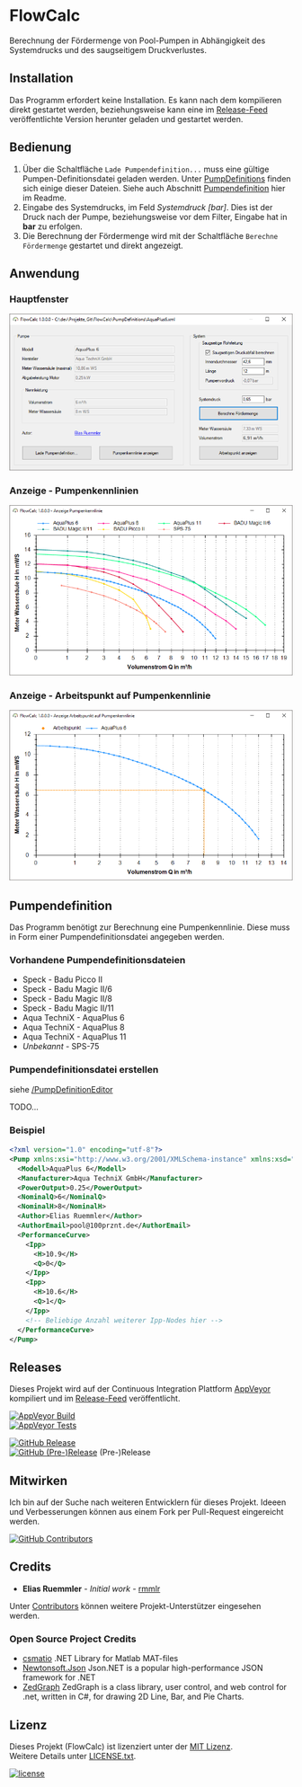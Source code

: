 # FlowCalc

Berechnung der Fördermenge von Pool-Pumpen in Abhängigkeit des Systemdrucks und des saugseitigem Druckverlustes.

## Installation
Das Programm erfordert keine Installation. Es kann nach dem kompilieren direkt gestartet werden, beziehungsweise kann eine im [Release-Feed](https://github.com/100prznt/FlowCalc/releases) veröffentlichte Version herunter geladen und gestartet werden.

## Bedienung
1. Über die Schaltfläche `Lade Pumpendefinition...` muss eine gültige Pumpen-Definitionsdatei geladen werden. Unter [PumpDefinitions](https://github.com/100prznt/FlowCalc/tree/master/PumpDefinitions) finden sich einige dieser Dateien.
Siehe auch Abschnitt [Pumpendefinition](#pumpendefinition) hier im Readme.
2. Eingabe des Systemdrucks, im Feld _Systemdruck [bar]_. Dies ist der Druck nach der Pumpe, beziehungsweise vor dem Filter, Eingabe hat in __bar__ zu erfolgen.
3. Die Berechnung der Fördermenge wird mit der Schaltfläche `Berechne Fördermenge` gestartet und direkt angezeigt.

## Anwendung
### Hauptfenster
![Hauptfenster](docs/FlowCalc_Screen.png)

### Anzeige - Pumpenkennlinien
![Anzeige - Pumpenkennlinien](docs/FlowCalc_PumpPerformanceCurve_Screen.png)

### Anzeige - Arbeitspunkt auf Pumpenkennlinie
![Anzeige - Arbeitspunkt auf Pumpenkennlinie](docs/FlowCalc_PowerPoint_Screen.png)

## Pumpendefinition
Das Programm benötigt zur Berechnung eine Pumpenkennlinie. Diese muss in Form einer Pumpendefinitionsdatei angegeben werden. 

### Vorhandene Pumpendefinitionsdateien
* Speck - Badu Picco II
* Speck - Badu Magic II/6
* Speck - Badu Magic II/8
* Speck - Badu Magic II/11
* Aqua TechniX - AquaPlus 6
* Aqua TechniX - AquaPlus 8
* Aqua TechniX - AquaPlus 11
* _Unbekannt_ - SPS-75

### Pumpendefinitionsdatei erstellen
siehe [/PumpDefinitionEditor](/PumpDefinitionEditor)

TODO...

### Beispiel
```xml
<?xml version="1.0" encoding="utf-8"?>
<Pump xmlns:xsi="http://www.w3.org/2001/XMLSchema-instance" xmlns:xsd="http://www.w3.org/2001/XMLSchema">
  <Modell>AquaPlus 6</Modell>
  <Manufacturer>Aqua TechniX GmbH</Manufacturer>
  <PowerOutput>0.25</PowerOutput>
  <NominalQ>6</NominalQ>
  <NominalH>8</NominalH>
  <Author>Elias Ruemmler</Author>
  <AuthorEmail>pool@100prznt.de</AuthorEmail>
  <PerformanceCurve>
    <Ipp>
      <H>10.9</H>
      <Q>0</Q>
    </Ipp>
    <Ipp>
      <H>10.6</H>
      <Q>1</Q>
    </Ipp>
    <!-- Beliebige Anzahl weiterer Ipp-Nodes hier -->
  </PerformanceCurve>
</Pump>
```

## Releases
Dieses Projekt wird auf der Continuous Integration Plattform [AppVeyor](https://www.appveyor.com/) kompiliert und im [Release-Feed](https://github.com/100prznt/FlowCalc/releases) veröffentlicht.

[![AppVeyor Build](https://img.shields.io/appveyor/ci/100prznt/flowcalc.svg)](https://ci.appveyor.com/project/100prznt/flowcalc)  
[![AppVeyor Tests](https://img.shields.io/appveyor/tests/100prznt/flowcalc/master.svg)](https://ci.appveyor.com/project/100prznt/flowcalc/build/tests)

[![GitHub Release](https://img.shields.io/github/release/100prznt/FlowCalc.svg)](https://github.com/100prznt/FlowCalc/releases/latest)  
[![GitHub (Pre-)Release](https://img.shields.io/github/release/100prznt/FlowCalc/all.svg)](https://github.com/100prznt/FlowCalc/releases) (Pre-)Release


## Mitwirken

Ich bin auf der Suche nach weiteren Entwicklern für dieses Projekt. Ideeen und Verbesserungen können aus einem Fork per Pull-Request eingereicht werden.

[![GitHub Contributors](https://img.shields.io/github/contributors/100prznt/FlowCalc.svg)](https://github.com/100prznt/FlowCalc/graphs/contributors)


## Credits

* **Elias Ruemmler** - *Initial work* - [rmmlr](https://github.com/rmmlr)

Unter [Contributors](https://github.com/100prznt/FlowCalc/contributors) können weitere Projekt-Unterstützer eingesehen werden.

### Open Source Project Credits

* [csmatio](https://sourceforge.net/projects/csmatio/) .NET Library for Matlab MAT-files 
* [Newtonsoft.Json](https://github.com/JamesNK/Newtonsoft.Json) Json.NET is a popular high-performance JSON framework for .NET
* [ZedGraph](https://www.nuget.org/packages/ZedGraph/) ZedGraph is a class library, user control, and web control for .net, written in C#, for drawing 2D Line, Bar, and Pie Charts.

## Lizenz

Dieses Projekt (FlowCalc) ist lizenziert unter der [MIT Lizenz](http://www.opensource.org/licenses/mit-license.php "Read more about the MIT license form").  
Weitere Details unter [LICENSE.txt](https://github.com/100prznt/FlowCalc/blob/master/LICENSE.txt).

[![license](https://img.shields.io/github/license/100prznt/FlowCalc.svg)](https://github.com/100prznt/FlowCalc/blob/master/LICENSE.txt) 
